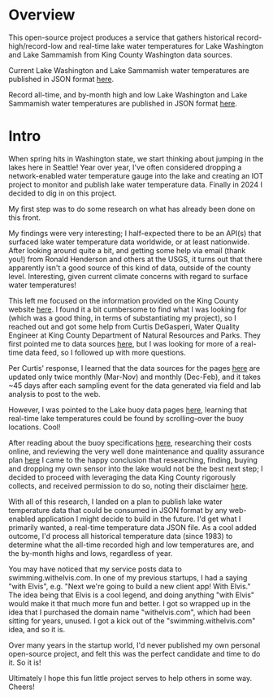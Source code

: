 # Overview
This open-source project produces a service that gathers historical record-high/record-low and real-time lake water temperatures for Lake Washington and Lake Sammamish from King County Washington data sources.

Current Lake Washington and Lake Sammamish water temperatures are published in JSON format <a href="https://swimming.withelvis.com/WA/lake_temps.json" target="_blank">here</a>.

Record all-time, and by-month high and low Lake Washington and Lake Sammamish water temperatures are published in JSON format <a href="https://swimming.withelvis.com/WA/lake_wa_highs_and_lows.json" target="_blank">here</a>.

# Intro 
When spring hits in Washington state, we start thinking about jumping in the lakes here in Seattle! Year over year, I've often considered dropping a network-enabled water temperature gauge into the lake and creating an IOT project to monitor and publish lake water temperature data. Finally in 2024 I decided to dig in on this project. 

My first step was to do some research on what has already been done on this front. 

My findings were very interesting; I half-expected there to be an API(s) that surfaced lake water temperature data worldwide, or at least nationwide. After looking around quite a bit, and getting some help via email (thank you!) from Ronald Henderson and others at the USGS, it turns out that there apparently isn't a good source of this kind of data, outside of the county level. Interesting, given current climate concerns with regard to surface water temperatures! 

This left me focused on the information provided on the King County website <a href="https://kingcounty.gov/en/dept/dnrp/nature-recreation/environment-ecology-conservation/science-services" target="_blank">here</a>. I found it a bit cumbersome to find what I was looking for (which was a good thing, in terms of substantiating my project), so I reached out and got some help from 
Curtis DeGasperi, Water Quality Engineer at King County Department of Natural Resources and Parks. They first pointed me to data sources <a href="https://data.kingcounty.gov/Environment-Waste-Management/Water-Quality/vwmt-pvjw/about_data" target="_blank">here</a>, but I was looking for more of a real-time data feed, so I followed up with more questions. 

Per Curtis' response, I learned that the data sources for the pages <a href="https://green2.kingcounty.gov/lakes/" target="_blank">here</a> are updated only twice monthly (Mar-Nov) and monthly (Dec-Feb), and it takes ~45 days after each sampling event for the data generated via field and lab analysis to post to the web. 

However, I was pointed to the Lake buoy data pages <a href="https://green2.kingcounty.gov/lake-buoy/default.aspx" target="_blank">here</a>, learning that real-time lake temperatures could be found by scrolling-over the buoy locations. Cool! 

After reading about the buoy specifications <a href="https://kingcounty.gov/services/environment/water-and-land/lakes/lake-buoy-data/BuoyInfo.aspx" target="_blank">here</a>, researching their costs online, and reviewing the very well done maintenance and quality assurance plan <a href="https://green2.kingcounty.gov/ScienceLibrary/Document.aspx?ArticleID=532" target="_blank">here</a> I came to the happy conclusion that researching, finding, buying and dropping my own sensor into the lake would not be the best next step; I decided to proceed with leveraging the data King County rigorously collects, and received permission to do so, noting their disclaimer <a href="https://kingcounty.gov/services/environment/water-and-land/lakes/lake-buoy-data/provisional.aspx" target="_blank">here</a>.

With all of this research, I landed on a plan to publish lake water temperature data that could be consumed in JSON format by any web-enabled application I might decide to build in the future. I'd get what I primarily wanted, a real-time temperature data JSON file. As a cool added outcome, I'd process all historical temperature data (since 1983) to determine what the all-time recorded high and low temperatures are, and the by-month highs and lows, regardless of year.

You may have noticed that my service posts data to swimming.withelvis.com. In one of my previous startups, I had a saying "with Elvis", e.g. "Next we're going to build a new client app! With Elvis." The idea being that Elvis is a cool legend, and doing anything "with Elvis" would make it that much more fun and better. I got so wrapped up in the idea that I purchased the domain name "withelvis.com", which had been sitting for years, unused. I got a kick out of the "swimming.withelvis.com" idea, and so it is.

Over many years in the startup world, I'd never published my own personal open-source project, and felt this was the perfect candidate and time to do it. So it is! 

Ultimately I hope this fun little project serves to help others in some way. Cheers! 

<!-- 
TODO:


sub: [WMA ETO Jira] (WDS-639) lake water temperatures API
Stephen Huddleston - Enterprise Application Support
USGS ETO Infrastructure and Services Branch

sub: Programmatic data access request
DeGasperi, Curtis <Curtis.DeGasperi@kingcounty.gov>

Setup and Dependencies
    IDE - why VS code
    domain hosting
    cloud environment
        why aws
        how-to setup and get started
            security first
            IAM and root access
            create a new AWS admin user with only the necessary permissions, test their credentials work with the script AWS reqs
            delete any root keys
    cloud build environment
        why not local, examples, brew and other package managers
        anaconda
    git, github, github actions, issues, pages
    Python. why
        built with python 3.11.5
    naming the project - use underscores for python!
    python package setup steps:
        pip install pipreqs; run pipreqs . in project directory to generate a requirements.txt file. pip freeze > requirements.txt outputs all installed packages.
    unit testing
        coveragepre-commit hook: vim .git/hooks/pre-commit; chmod +x .git/hooks/pre-commit; 
        action to get coverage reports;
        action bug: coverage.py creating .gitignore with *, and "permissions" content:writevs
        NOTE: coverage on github pages here: https://jpmalek.github.io/lake_washington_and_sammamish_temps/ 
        Python doesn't allow hyphens in module names because it interprets them as minus signs. This is why you're getting an error when you try to import lake-washington-and-sammamish-temps.app. So don't name projects with hyphens.  Python package names should be all lowercase and use underscores instead of hyphens. This is because Python doesn't allow hyphens in module names, as they're interpreted as minus signs.
    docker
        run source ./export_aws_credentials_to_env.sh to export AWS credentials to environment variables locally.
        docker init (creates .dockerignore,compose.yaml,Dockerfile,README.Docker.md)
        update compose.yaml with environment variables
        docker compose up --build
        install chromedriver in docker
    ecs
        why ecs, fargate
        DONE: put their credentials in secrets manager for use by ECS
        DONE: update ecs policy to grant access to secrets manager
        DONE: test script in ecs
        DONE: create and test docker file on ec2 instance
        DONE: short-form ECS steps:
            ref: https://docs.aws.amazon.com/AmazonECS/latest/developerguide/getting-started-fargate.html
            create repository : aws ecr create-repository --repository-name lake-washington-and-sammamish-temps --region us-west-2
            auth with default registry: aws ecr get-login-password --region us-west-2 | sudo docker login --username AWS --password-stdin 139626508613.dkr.ecr.us-west-2.amazonaws.com
            tag image: sudo docker tag lake-washington-and-sammamish-temps:latest 139626508613.dkr.ecr.us-west-2.amazonaws.com/lake-washington-and-sammamish-temps:latest
            push image to default registry: sudo docker push 139626508613.dkr.ecr.us-west-2.amazonaws.com/lake-washington-and-sammamish-temps:latest
            ~1.5G
            create all_cloudwatch_policy and attach to role https://us-east-1.console.aws.amazon.com/iam/home#/policies/details/arn%3Aaws%3Aiam%3A%3A139626508613%3Apolicy%2Fall_cloud_watch?section=entities_attached 
Files Overview
    NOTE: https://green2.kingcounty.gov/lake-buoy/GenerateMapData.aspx is called from https://green2.kingcounty.gov/lake-buoy/default.aspx
    NOTE: real-time data is updated by King County at approx 12AM, 8AM and 4PM 
VS Code and Copilot: commit messages - copilot star
AWS ECS vs Github Actions
>
